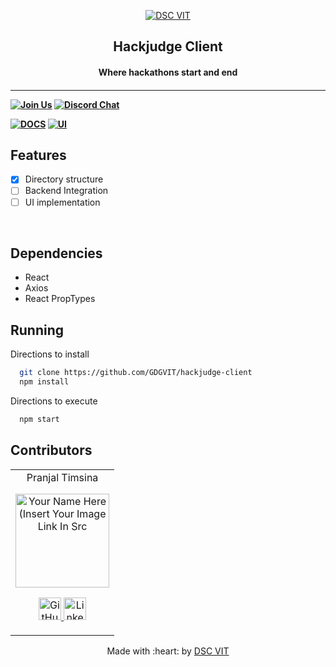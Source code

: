<p align="center">
<a href="https://dscvit.com">
	<img src="https://user-images.githubusercontent.com/30529572/92081025-fabe6f00-edb1-11ea-9169-4a8a61a5dd45.png" alt="DSC VIT"/>
</a>
	<h2 align="center"> Hackjudge Client </h2>
	<h4 align="center"> Where hackathons start and end <h4>
</p>

---
[![Join Us](https://img.shields.io/badge/Join%20Us-Developer%20Student%20Clubs-red)](https://dsc.community.dev/vellore-institute-of-technology/)
[![Discord Chat](https://img.shields.io/discord/760928671698649098.svg)](https://discord.gg/498KVdSKWR)

[![DOCS](https://img.shields.io/badge/Documentation-see%20docs-green?style=flat-square&logo=appveyor)](INSERT_LINK_FOR_DOCS_HERE)
  [![UI ](https://img.shields.io/badge/User%20Interface-Link%20to%20UI-orange?style=flat-square&logo=appveyor)](https://hackjudge-client-9wyo.pages.dev/)


## Features
- [X]  Directory structure
- [ ]  Backend Integration
- [ ]  UI implementation

<br>

## Dependencies
 - React
 - Axios
 - React PropTypes

## Running


 Directions to install
```bash
  git clone https://github.com/GDGVIT/hackjudge-client
  npm install
```

 Directions to execute

```bash
  npm start
```

## Contributors

<table>
	<tr align="center">
		<td>
		Pranjal Timsina
		<p align="center">
			<img src = "https://avatars.githubusercontent.com/u/52796005?v=4" width="150" height="150" alt="Your Name Here (Insert Your Image Link In Src">
		</p>
			<p align="center">
				<a href = "https://github.com/pranjaltimsina">
					<img src = "https://www.iconninja.com/files/241/825/211/round-collaboration-social-github-code-circle-network-icon.svg" width="36" height = "36" alt="GitHub"/>
				</a>
				<a href = "https://www.linkedin.com/in/pranjal-timsina-605404204/">
					<img src = "https://www.iconninja.com/files/863/607/751/network-linkedin-social-connection-circular-circle-media-icon.svg" width="36" height="36" alt="LinkedIn"/>
				</a>
			</p>
		</td>
	</tr>
</table>

<p align="center">
	Made with :heart: by <a href="https://dscvit.com">DSC VIT</a>
</p>
